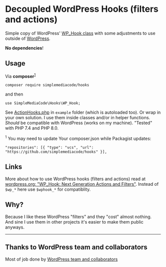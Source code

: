 # Decoupled WordPress Hooks (filters and actions)

Simple copy of WordPress' [WP_Hook class](https://github.com/WordPress/WordPress/blob/3cee52b3622cd6eab054db09074f220270a09243/wp-includes/class-wp-hook.php) with some adjustments to use outside of [WordPress](https://wordpress.org).

**No dependencies**!

## Usage

Via **composer**<sup><a href="#composer-note">1</a></sup>

`composer require simplemediacode/hooks`

and then

`use SimpleMediaCode\Hooks\WP_Hook;`

See [ActionHooks.php](./example/ActionHooks.php) in `example` folder (which is autoloaded too). Or wrap in your own solution. 
I use them inside classes and/or in helper functions.
_Should_ be compatible with WordPress (works on my machine). "Tested" with PHP 7.4 and PHP 8.0.

<sup id="composer-note">1</sup> You may need to update Your composer.json while Packagist updates:

`"repositories": [{ "type": "vcs", "url": "https://github.com/simplemediacode/hooks" }],`

## Links

More about how to use WordPress hooks (filters and actions) read at [wordpress.org: "WP_Hook: Next Generation Actions and Filters"](https://make.wordpress.org/core/2016/09/08/wp_hook-next-generation-actions-and-filters/). Instead of `$wp_*` here use `$wphook_*` for compatiblity.
## Why?

Because I like these WordPress "filters" and they "cost" almost nothing. And sine I use them in other projects it's easier to make them public anyways.

---

## Thanks to WordPress team and collaborators

Most of job done by [WordPress team and collaborators](https://github.com/WordPress/WordPress)
